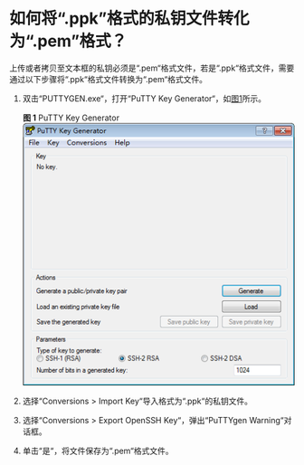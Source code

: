 # 如何将“.ppk”格式的私钥文件转化为“.pem”格式？<a name="dew_01_0099"></a>

上传或者拷贝至文本框的私钥必须是“.pem“格式文件，若是“.ppk“格式文件，需要通过以下步骤将“.ppk“格式文件转换为“.pem“格式文件。

1.  双击“PUTTYGEN.exe“，打开“PuTTY Key Generator“，如[图1](#dew_01_0040_fig63492042174412)所示。

    **图 1**  PuTTY Key Generator<a name="dew_01_0040_fig63492042174412"></a>  
    ![](figures/打开PuTTY-Key-Generator.png "打开PuTTY-Key-Generator")

2.  选择“Conversions \> Import Key“导入格式为“.ppk“的私钥文件。
3.  选择“Conversions \> Export OpenSSH Key“，弹出“PuTTYgen Warning“对话框。
4.  单击“是“，将文件保存为“.pem“格式文件。

